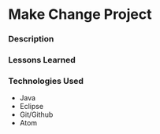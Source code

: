  # Make Change Project

 ### Description

 ### Lessons Learned

 ### Technologies Used
 - Java
 - Eclipse
 - Git/Github
 - Atom
 
